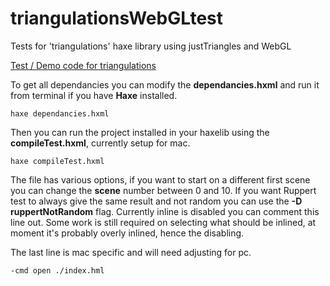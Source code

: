 # triangulationsWebGLtest
Tests for 'triangulations' haxe library using justTriangles and WebGL

[Test / Demo code for triangulations]( https://github.com/nanjizal/triangulations )

To get all dependancies you can modify the **dependancies.hxml** and run it from terminal if you have **Haxe** installed.

```
haxe dependancies.hxml
```
Then you can run the project installed in your haxelib using the **compileTest.hxml**, currently setup for mac.

```
haxe compileTest.hxml
```

The file has various options, if you want to start on a different first scene you can change the **scene** number between 0 and 10.  If you want Ruppert test to always give the same result and not random you can use the **-D ruppertNotRandom** flag.  Currently inline is disabled you can comment this line out. Some work is still required on selecting what should be inlined, at moment it's probably overly inlined, hence the disabling.

The last line is mac specific and will need adjusting for pc.
```
-cmd open ./index.hml
```
